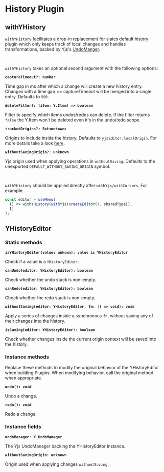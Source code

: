 # History Plugin

## withYHistory

`withYHistory` facilitates a drop-in replacement for slates default history plugin which only keeps track of local changes and handles transformations, backed by Yjs's [UndoManger](https://docs.yjs.dev/api/undo-manager).

<br/>

`withYHistory` takes an optional second argument with the following options:

**`captureTimeout?: number`**

Time gap in ms after which a change will create a new history entry. Changes with a time gap <= captureTimeout will be merged into a single entry. Defaults to `500`.

**`deleteFilter?: (item: Y.Item) => boolean`**

Filter to specify which items undos/redos can delete. If the filter returns `false` the Y.Item won't be deleted even it's in the undo/redo scope.

**`trackedOrigins?: Set<unkown>`**

Origins to include inside the history. Defaults to `yjsEditor.localOrigin`. For more details take a look [here](https://docs.yjs.dev/api/undo-manager#example-specify-tracked-origins).

**`withoutSavingOrigin?: unknown`**

Yjs origin used when applying operations in `withoutSaving`. Defaults to the unexported `DEFAULT_WITHOUT_SAVING_ORIGIN` symbol.

<br/>

`withYHistory` should be applied directly after `withYjs/withCursors`. For example:

```javascript
const editor = useMemo(
  () => withYHistory(withYjs(createEditor(), sharedType)),
  []
);
```

## YHistoryEditor

### Static methods

**`isYHistoryEditor(value: unkown): value is YHistoryEditor`**

Check if a value is a `YHistoryEditor`.

**`canUndo(editor: YHistoryEditor): boolean`**

Check whether the undo stack is non-empty.

**`canRedo(editor: YHistoryEditor): boolean`**

Check whether the redo stack is non-empty.

**`withoutSaving(editor: YHistoryEditor, fn: () => void): void`**

Apply a series of changes inside a synchronous `fn`, without saving any of their changes into the history.

**`isSaving(editor: YHistoryEditor): boolean`**

Check whether changes inside the current origin context will be saved into the history.

### Instance methods

Replace these methods to modify the original behavior of the YHistoryEditor when building Plugins. When modifying behavior, call the original method when appropriate.

**`undo(): void`**

Undo a change.

**`redo(): void`**

Redo a change.

### Instance fields

**`undoManager: Y.UndoManager`**

The Yjs UndoManager backing the YHistoryEditor instance.

**`withoutSavingOrigin: unknown`**

Origin used when applying changes `withoutSaving`.
